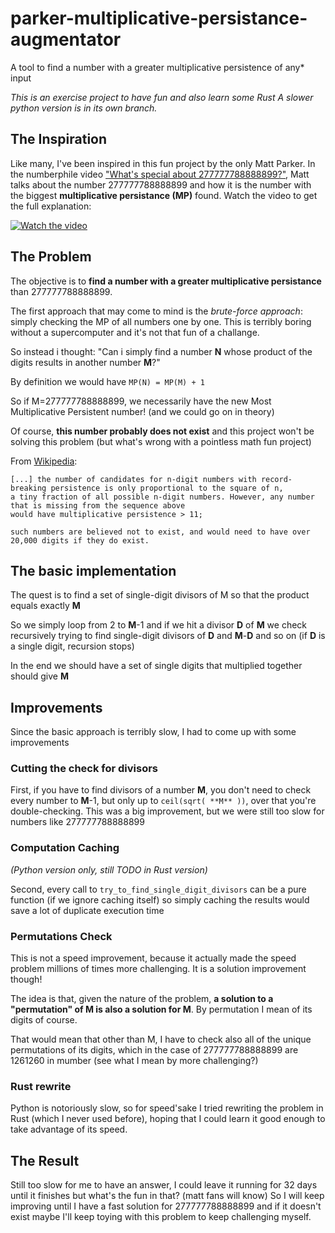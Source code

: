 # parker-multiplicative-persistance-augmentator

A tool to find a number with a greater multiplicative persistence of any* input

_This is an exercise project to have fun and also learn some Rust_ 
_A slower python version is in its own branch._

## The Inspiration

Like many, I've been inspired in this fun project by the only Matt Parker. In the numberphile video ["What's special about 277777788888899?"](https://www.youtube.com/watch?v=Wim9WJeDTHQ), Matt talks about the number 277777788888899 and how it is the number with the biggest **multiplicative persistance (MP)** found.
Watch the video to get the full explanation:

[![Watch the video](https://img.youtube.com/vi/Wim9WJeDTHQ/default.jpg)](https://www.youtube.com/watch?v=Wim9WJeDTHQ)


## The Problem

The objective is to **find a number with a greater multiplicative persistance** than 277777788888899.

The first approach that may come to mind is the *brute-force approach*: simply checking the MP of all numbers one by one. This is terribly boring without a supercomputer and it's not that fun of a challange.

So instead i thought: "Can i simply find a number **N** whose product of the digits results in another number **M**?"

By definition we would have `MP(N) = MP(M) + 1`

So if M=277777788888899, we necessarily have the new Most Multiplicative Persistent number! (and we could go on in theory)

Of course, **this number probably does not exist** and this project won't be solving this problem (but what's wrong with a pointless math fun project)

From [Wikipedia](https://en.wikipedia.org/wiki/Persistence_of_a_number#Smallest_numbers_of_a_given_multiplicative_persistence):
```
[...] the number of candidates for n-digit numbers with record-breaking persistence is only proportional to the square of n, 
a tiny fraction of all possible n-digit numbers. However, any number that is missing from the sequence above 
would have multiplicative persistence > 11; 

such numbers are believed not to exist, and would need to have over 20,000 digits if they do exist.
```

## The basic implementation

The quest is to find a set of single-digit divisors of M so that the product equals exactly **M**

So we simply loop from 2 to **M**-1 and if we hit a divisor **D** of **M** we check recursively trying to find single-digit divisors of **D** and **M**-**D** and so on (if **D** is a single digit, recursion stops)

In the end we should have a set of single digits that multiplied together should give **M**

## Improvements

Since the basic approach is terribly slow, I had to come up with some improvements

### Cutting the check for divisors

First, if you have to find divisors of a number  **M**, you don't need to check every number to **M**-1, but only up to `ceil(sqrt( **M** ))`, over that you're double-checking. 
This was a big improvement, but we were still too slow for numbers like 277777788888899

### Computation Caching 

_(Python version only, still TODO in Rust version)_

Second, every call to `try_to_find_single_digit_divisors` can be a pure function (if we ignore caching itself) so simply caching the results would save a lot of duplicate execution time

### Permutations Check

This is not a speed improvement, because it actually made the speed problem millions of times more challenging. It is a solution improvement though! 

The idea is that, given the nature of the problem, **a solution to a "permutation" of M is also a solution for M**.
By permutation I mean of its digits of course.

That would mean that other than M, I have to check also all of the unique permutations of its digits, which in the case of 277777788888899 are 1261260 in mumber (see what I mean by more challenging?)

### Rust rewrite

Python is notoriously slow, so for speed'sake I tried rewriting the problem in Rust (which I never used before), hoping that I could learn it good enough to take advantage of its speed.

## The Result

Still too slow for me to have an answer, I could leave it running for 32 days until it finishes but what's the fun in that? (matt fans will know)
So I will keep improving until I have a fast solution for 277777788888899 and if it doesn't exist maybe I'll keep toying with this problem to keep challenging myself.





